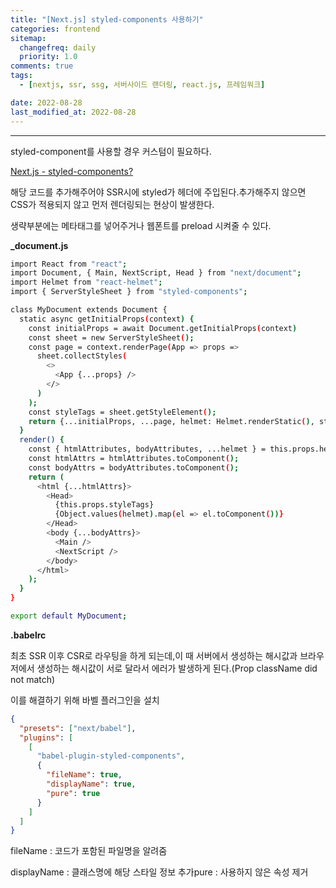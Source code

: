 ```yaml
---
title: "[Next.js] styled-components 사용하기"
categories: frontend
sitemap:
  changefreq: daily
  priority: 1.0
comments: true
tags:
  - [nextjs, ssr, ssg, 서버사이드 랜더링, react.js, 프레임워크]

date: 2022-08-28
last_modified_at: 2022-08-28
---
```


---

styled-component를 사용할 경우 커스텀이 필요하다.

[Next.js - styled-components? ](https://styled-components.com/docs/advanced#nextjs)

해당 코드를 추가해주어야 SSR시에 styled가 헤더에 주입된다.추가해주지 않으면 CSS가 적용되지 않고 먼저 렌더링되는 현상이 발생한다.

생략부분에는 메타태그를 넣어주거나 웹폰트를 preload 시켜줄 수 있다.

**\_document.js**

```bash
import React from "react";
import Document, { Main, NextScript, Head } from "next/document";
import Helmet from "react-helmet";
import { ServerStyleSheet } from "styled-components";

class MyDocument extends Document {
  static async getInitialProps(context) {
    const initialProps = await Document.getInitialProps(context)
    const sheet = new ServerStyleSheet();
    const page = context.renderPage(App => props =>
      sheet.collectStyles(
        <>
          <App {...props} />
        </>
      )
    );
    const styleTags = sheet.getStyleElement();
    return {...initialProps, ...page, helmet: Helmet.renderStatic(), styleTags};
  }
  render() {
    const { htmlAttributes, bodyAttributes, ...helmet } = this.props.helmet; // helmet으로 부터 받아온다.
    const htmlAttrs = htmlAttributes.toComponent();
    const bodyAttrs = bodyAttributes.toComponent();
    return (
      <html {...htmlAttrs}>
        <Head>
          {this.props.styleTags}
          {Object.values(helmet).map(el => el.toComponent())}
        </Head>
        <body {...bodyAttrs}>
          <Main />
          <NextScript />
        </body>
      </html>
    );
  }
}

export default MyDocument;
```

**.babelrc**

최초 SSR 이후 CSR로 라우팅을 하게 되는데,이 때 서버에서 생성하는 해시값과 브라우저에서 생성하는 해시값이 서로 달라서 에러가 발생하게 된다.(Prop className did not match)

이를 해결하기 위해 바벨 플러그인을 설치

```json
{
  "presets": ["next/babel"],
  "plugins": [
    [
      "babel-plugin-styled-components",
      {
        "fileName": true,
        "displayName": true,
        "pure": true
      }
    ]
  ]
}
```

fileName : 코드가 포함된 파일명을 알려줌

displayName : 클래스명에 해당 스타일 정보 추가pure : 사용하지 않은 속성 제거
